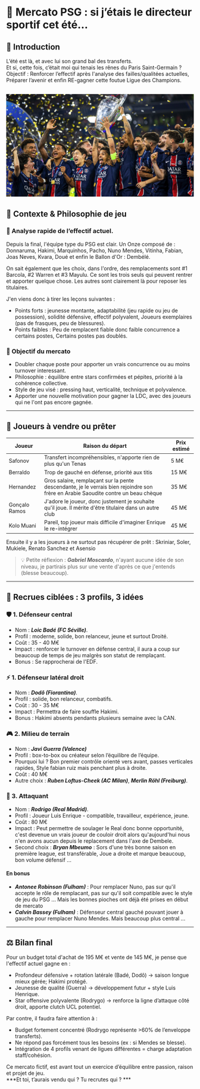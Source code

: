 # 🔁 Mercato PSG : si j’étais le directeur sportif cet été…

## 🏁 Introduction
L’été est là, et avec lui son grand bal des transferts.  
Et si, cette fois, c’était moi qui tenais les rênes du Paris Saint-Germain ?  
Objectif : Renforcer l’effectif après l'analyse des failles/qualitées actuelles, Préparer l’avenir et enfin RE-gagner cette foutue Ligue des Champions.  

![Schéma](./images/cl.png)
---

## 💼 Contexte & Philosophie de jeu

### 🔎 Analyse rapide de l’effectif actuel.

Depuis la final, l'équipe type du PSG est clair. Un Onze composé de : Donnaruma, Hakimi, Marquinhos, Pacho, Nuno Mendes, Vitinha, Fabian, Joas Neves, Kvara, Doué et enfin le Ballon d'Or : Dembélé. 

On sait également que les choix, dans l'ordre, des remplacements sont #1 Barcola, #2 Warren et #3 Mayulu. Ce sont les trois seuls qui peuvent rentrer et apporter quelque chose. Les autres sont clairement là pour reposer les titulaires.

J'en viens donc à tirer les leçons suivantes :

- Points forts : jeunesse montante, adaptabilité (jeu rapide ou jeu de possession), solidité défensive, effectif polyvalent, Joueurs exemplaires (pas de frasques, peu de blessures).
- Points faibles : Peu de remplacent fiable donc faible concurrence a certains postes, Certains postes pas doublés.

### 🎯 Objectif du mercato
- Doubler chaque poste pour apporter un vrais concurrence ou au moins turnover interessant.
- Philosophie : équilibre entre stars confirmées et pépites, priorité à la cohérence collective.
- Style de jeu visé : pressing haut, verticalité, technique et polyvalence.
- Apporter une nouvelle motivation pour gagner la LDC, avec des joueurs qui ne l'ont pas encore gagnée.

---

## 💸 Joueurs à vendre ou prêter

| Joueur           | Raison du départ                          | Prix estimé  |
|------------------|--------------------------------------------|--------------|
| Safonov   | Transfert incompréhensibles, n'apporte rien de plus qu'un Tenas        | 5 M€        |
| Berraldo   | Trop de gauché en défense, priorité aux titis        | 15 M€        |
| Hernandez   | Gros salaire, remplaçant sur la pente descendante, je le verrais bien rejoindre son frère en Arabie Saoudite contre un beau chèque    | 35 M€        |
| Gonçalo Ramos   | J'adore le joueur, donc justement je souhaite qu'il joue. Il mérite d'être titulaire dans un autre club | 45 M€ |
| Kolo Muani   | Pareil, top joueur mais difficile d'imaginer Enrique le re-intégrer | 45 M€ |

Ensuite il y a les joueurs à ne surtout pas récupérer de prêt : Skriniar, Soler, Mukiele, Renato Sanchez et Asensio


> 💡 Petite réflexion : ***Gabriel Moscardo***, n'ayant aucune idée de son niveau, je partirais plus sur une vente d'après ce que j'entends (blesse beaucoup).

---

## 🧱 Recrues ciblées : 3 profils, 3 idées

### 🛡️ 1. Défenseur central
- Nom : ***Loic Badé (FC Séville)***.
- Profil : moderne, solide, bon relanceur, jeune et surtout Droité.
- Coût : 35 - 40 M€
- Impact : renforcer le turnover en défense central, il aura a coup sur beaucoup de temps de jeu malgrès son statut de remplaçant.
- Bonus : Se rapprocherai de l'EDF.

### ⚡️ 1. Défenseur latéral droit
- Nom : ***Dodô (Fiorantina)***.
- Profil : solide, bon relanceur, combatifs.
- Coût : 30 - 35 M€
- Impact : Permettra de faire souffle Hakimi.
- Bonus : Hakimi absents pendants plusieurs semaine avec la CAN.

### 🎮 2. Milieu de terrain
- Nom : ***Javi Guerra (Valence)***
- Profil : box-to-box ou créateur selon l’équilibre de l’équipe.
- Pourquoi lui ? Bon premier contrôle orienté vers avant, passes verticales rapides, Style fabian ruiz mais penchant plus à droite.
- Coût : 40 M€
- Autre choix : ***Ruben Loftus-Cheek (AC Milan)***, ***Merlin Röhl (Freiburg)***.

### 🚀 3. Attaquant
- Nom : ***Rodrigo (Real Madrid)***.
- Profil : Joueur Luis Enrique - compatible, travailleur, expérience, jeune.
- Coût : 80 M€
- Impact : Peut permettre de soulager le Real donc bonne opportunité, c'est devenue un vrais joueur de couloir droit alors qu'aujourd'hui nous n'en avons aucun depuis le replacement dans l'axe de Dembele.
- Second choix : ***Bryan Mbeumo*** : Sors d'une très bonne saison en première league, est transférable, Joue a droite et marque beaucoup, bon volume défensif ...


#### En bonus
- ***Antonee Robinson (Fulham)*** : Pour remplacer Nuno, pas sur qu'il accepte le rôle de remplacant, pas sur qu'il soit compatible avec le style de jeu du PSG ... Mais les bonnes pioches ont déjà été prises en début de mercato
- ***Calvin Bassey (Fulham)*** : Défenseur central gauché pouvant jouer à gauche pour remplacer Nuno Mendes. Mais beaucoup plus central ...

---

## ⚖️ Bilan final
Pour un budget total d'achat de 195 M€ et vente de 145 M€, je pense que l'effectif actuel gagne en :
- Profondeur défensive + rotation latérale (Badé, Dodô) → saison longue mieux gérée; Hakimi protégé.
- Jeunesse de qualité (Guerra) → développement futur + style Luis Henrique.
- Star offensive polyvalente (Rodrygo) → renforce la ligne d’attaque côté droit, apporte clutch UCL potentiel.

Par contre, il faudra faire attention à :
- Budget fortement concentré (Rodrygo représente >60% de l’enveloppe transferts).
- Ne répond pas forcément tous les besoins (ex : si Mendes se blesse).
- Intégration de 4 profils venant de ligues différentes = charge adaptation staff/cohésion.

Ce mercato fictif, est avant tout un exercice d’équilibre entre passion, raison et projet de jeu.  
***Et toi, t’aurais vendu qui ? Tu recrutes qui ? ***